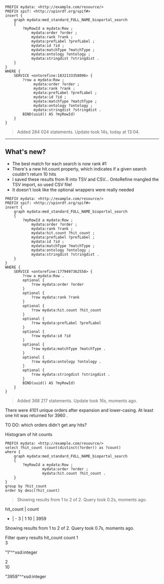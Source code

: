 ```
PREFIX mydata: <http://example.com/resource/>
PREFIX spif: <http://spinrdf.org/spif#>
insert {
    graph mydata:med_standard_FULL_NAME_bioportal_search
    {
        ?myRowId a mydata:Row ;
            mydata:order ?order ;
            mydata:rank ?rank ;
            mydata:prefLabel ?prefLabel ;
            mydata:id ?id ;
            mydata:matchType ?matchType ;
            mydata:ontology ?ontology ;
            mydata:stringdist ?stringdist .
    }
}
WHERE {
    SERVICE <ontorefine:1832133358096> {
        ?row a mydata:Row ;
             mydata:order ?order ;
             mydata:rank ?rank ;
             mydata:prefLabel ?prefLabel ;
             mydata:id ?id ;
             mydata:matchType ?matchType ;
             mydata:ontology ?ontology ;
             mydata:stringdist ?stringdist .
        BIND(uuid() AS ?myRowId)
    }
}
```

> Added 284 024 statements. Update took 14s, today at 13:04.

----

## What's new?

- The best match for each search is now rank #1
- There's a new hit.count property, which indicates if a given search couldn't return 10 hits
- I saved these results from R into TSV and CSV... OntoRefine mangled the TSV import, so used CSV file!
- It doesn't look like the optional wrappers were really needed

```
PREFIX mydata: <http://example.com/resource/>
PREFIX spif: <http://spinrdf.org/spif#>
insert {
    graph mydata:med_standard_FULL_NAME_bioportal_search
    {
        ?myRowId a mydata:Row ;
            mydata:order ?order ;
            mydata:rank ?rank ;
            mydata:hit.count ?hit_count ;
            mydata:prefLabel ?prefLabel ;
            mydata:id ?id ;
            mydata:matchType ?matchType ;
            mydata:ontology ?ontology ;
            mydata:stringdist ?stringdist .
    }
}
WHERE {
    SERVICE <ontorefine:1779497362558> {
        ?row a mydata:Row .
        optional {
            ?row mydata:order ?order
        }
        optional {
            ?row mydata:rank ?rank
        }
        optional {
            ?row mydata:hit.count ?hit_count
        }
        optional {
            ?row mydata:prefLabel ?prefLabel 
        }
        optional {
            ?row mydata:id ?id 
        }
        optional {
            ?row mydata:matchType ?matchType .
        }
        optional {
            ?row mydata:ontology ?ontology .
        }
        optional {
            ?row mydata:stringdist ?stringdist .
        }
        BIND(uuid() AS ?myRowId)
    }
}
```

> Added 368 217 statements. Update took 16s, moments ago.

There were 4101 unique orders after expansion and lower-casing.  At least one hit was returned for 3960 .

TO DO:  which orders didn't get any hits?

Histogram of hit counts

```
PREFIX mydata: <http://example.com/resource/>
select ?hit_count (count(distinct(?order)) as ?count) 
where {
    graph mydata:med_standard_FULL_NAME_bioportal_search
    {
        ?myRowId a mydata:Row ;
                 mydata:order ?order ;
                 mydata:hit.count ?hit_count .
    }
}
group by ?hit_count 
order by desc(?hit_count)
```

> Showing results from 1 to 2 of 2. Query took 0.2s, moments ago.

hit_count | count
- | -
3 | 1
10 | 3959


Showing results from 1 to 2 of 2. Query took 0.7s, moments ago.

Filter query results
hit_count	count
1	
3

"1"^^xsd:integer

2	
10

"3959"^^xsd:integer
